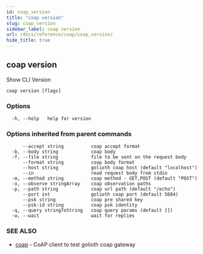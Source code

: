 ```yaml
---
id: coap_version
title: "coap version"
slug: coap_version
sidebar_label: coap version
url: /docs/reference/coap/coap_version/
hide_title: true
---
```

## coap version

Show CLI Version

```
coap version [flags]
```

### Options

```
  -h, --help   help for version
```

### Options inherited from parent commands

```
      --accept string          coap accept format
  -b, --body string            coap body
  -f, --file string            file to be sent on the request body
      --format string          coap body format
      --host string            golioth coap host (default "localhost")
      --in                     read request body from stdin
  -m, --method string          coap method - GET,POST (default "POST")
  -o, --observe stringArray    coap observation paths
  -p, --path string            coap url path (default "/echo")
      --port int               golioth coap port (default 5684)
      --psk string             coap pre shared key
      --psk-id string          coap psk identity
  -q, --query stringToString   coap query params (default [])
  -w, --wait                   wait for replies
```

### SEE ALSO

* [coap](/docs/reference/coap/coap/)	 - CoAP client to test golioth coap gateway

